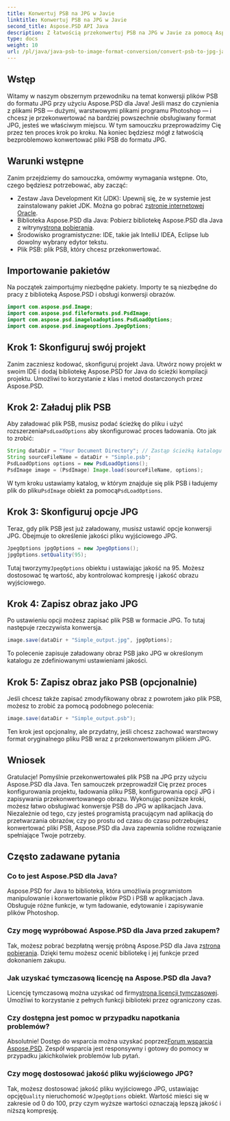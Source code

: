 ```yaml
---
title: Konwertuj PSB na JPG w Javie
linktitle: Konwertuj PSB na JPG w Javie
second_title: Aspose.PSD API Java
description: Z łatwością przekonwertuj PSB na JPG w Javie za pomocą Aspose.PSD. Postępuj zgodnie z naszym szczegółowym przewodnikiem dotyczącym bezproblemowej konwersji obrazów. Pobierz, wypróbuj i kup Aspose.PSD.
type: docs
weight: 10
url: /pl/java/java-psb-to-image-format-conversion/convert-psb-to-jpg-java/
---
```

## Wstęp
Witamy w naszym obszernym przewodniku na temat konwersji plików PSB do formatu JPG przy użyciu Aspose.PSD dla Java! Jeśli masz do czynienia z plikami PSB — dużymi, warstwowymi plikami programu Photoshop — i chcesz je przekonwertować na bardziej powszechnie obsługiwany format JPG, jesteś we właściwym miejscu. W tym samouczku przeprowadzimy Cię przez ten proces krok po kroku. Na koniec będziesz mógł z łatwością bezproblemowo konwertować pliki PSB do formatu JPG.
## Warunki wstępne
Zanim przejdziemy do samouczka, omówmy wymagania wstępne. Oto, czego będziesz potrzebować, aby zacząć:
-  Zestaw Java Development Kit (JDK): Upewnij się, że w systemie jest zainstalowany pakiet JDK. Można go pobrać z[stronie internetowej Oracle](https://www.oracle.com/java/technologies/javase-downloads.html).
-  Biblioteka Aspose.PSD dla Java: Pobierz bibliotekę Aspose.PSD dla Java z witryny[strona pobierania](https://releases.aspose.com/psd/java/).
- Środowisko programistyczne: IDE, takie jak IntelliJ IDEA, Eclipse lub dowolny wybrany edytor tekstu.
- Plik PSB: plik PSB, który chcesz przekonwertować.
## Importowanie pakietów
Na początek zaimportujmy niezbędne pakiety. Importy te są niezbędne do pracy z biblioteką Aspose.PSD i obsługi konwersji obrazów.
```java
import com.aspose.psd.Image;
import com.aspose.psd.fileformats.psd.PsdImage;
import com.aspose.psd.imageloadoptions.PsdLoadOptions;
import com.aspose.psd.imageoptions.JpegOptions;
```
## Krok 1: Skonfiguruj swój projekt
Zanim zaczniesz kodować, skonfiguruj projekt Java. Utwórz nowy projekt w swoim IDE i dodaj bibliotekę Aspose.PSD for Java do ścieżki kompilacji projektu. Umożliwi to korzystanie z klas i metod dostarczonych przez Aspose.PSD.
## Krok 2: Załaduj plik PSB
 Aby załadować plik PSB, musisz podać ścieżkę do pliku i użyć rozszerzenia`PsdLoadOptions` aby skonfigurować proces ładowania. Oto jak to zrobić:
```java
String dataDir = "Your Document Directory"; // Zastąp ścieżką katalogu
String sourceFileName = dataDir + "Simple.psb";
PsdLoadOptions options = new PsdLoadOptions();
PsdImage image = (PsdImage) Image.load(sourceFileName, options);
```
 W tym kroku ustawiamy katalog, w którym znajduje się plik PSB i ładujemy plik do pliku`PsdImage` obiekt za pomocą`PsdLoadOptions`.
## Krok 3: Skonfiguruj opcje JPG
Teraz, gdy plik PSB jest już załadowany, musisz ustawić opcje konwersji JPG. Obejmuje to określenie jakości pliku wyjściowego JPG.
```java
JpegOptions jpgOptions = new JpegOptions();
jpgOptions.setQuality(95);
```
Tutaj tworzymy`JpegOptions` obiektu i ustawiając jakość na 95. Możesz dostosować tę wartość, aby kontrolować kompresję i jakość obrazu wyjściowego.
## Krok 4: Zapisz obraz jako JPG
Po ustawieniu opcji możesz zapisać plik PSB w formacie JPG. To tutaj następuje rzeczywista konwersja.
```java
image.save(dataDir + "Simple_output.jpg", jpgOptions);
```
To polecenie zapisuje załadowany obraz PSB jako JPG w określonym katalogu ze zdefiniowanymi ustawieniami jakości.
## Krok 5: Zapisz obraz jako PSB (opcjonalnie)
Jeśli chcesz także zapisać zmodyfikowany obraz z powrotem jako plik PSB, możesz to zrobić za pomocą podobnego polecenia:
```java
image.save(dataDir + "Simple_output.psb");
```
Ten krok jest opcjonalny, ale przydatny, jeśli chcesz zachować warstwowy format oryginalnego pliku PSB wraz z przekonwertowanym plikiem JPG.
## Wniosek
Gratulacje! Pomyślnie przekonwertowałeś plik PSB na JPG przy użyciu Aspose.PSD dla Java. Ten samouczek przeprowadził Cię przez proces konfigurowania projektu, ładowania pliku PSB, konfigurowania opcji JPG i zapisywania przekonwertowanego obrazu. Wykonując poniższe kroki, możesz łatwo obsługiwać konwersje PSB do JPG w aplikacjach Java.
Niezależnie od tego, czy jesteś programistą pracującym nad aplikacją do przetwarzania obrazów, czy po prostu od czasu do czasu potrzebujesz konwertować pliki PSB, Aspose.PSD dla Java zapewnia solidne rozwiązanie spełniające Twoje potrzeby.
## Często zadawane pytania
### Co to jest Aspose.PSD dla Java?
Aspose.PSD for Java to biblioteka, która umożliwia programistom manipulowanie i konwertowanie plików PSD i PSB w aplikacjach Java. Obsługuje różne funkcje, w tym ładowanie, edytowanie i zapisywanie plików Photoshop.
### Czy mogę wypróbować Aspose.PSD dla Java przed zakupem?
 Tak, możesz pobrać bezpłatną wersję próbną Aspose.PSD dla Java z[strona pobierania](https://releases.aspose.com/). Dzięki temu możesz ocenić bibliotekę i jej funkcje przed dokonaniem zakupu.
### Jak uzyskać tymczasową licencję na Aspose.PSD dla Java?
 Licencję tymczasową można uzyskać od firmy[strona licencji tymczasowej](https://purchase.aspose.com/temporary-license/). Umożliwi to korzystanie z pełnych funkcji biblioteki przez ograniczony czas.
### Czy dostępna jest pomoc w przypadku napotkania problemów?
 Absolutnie! Dostęp do wsparcia można uzyskać poprzez[Forum wsparcia Aspose.PSD](https://forum.aspose.com/c/psd/34). Zespół wsparcia jest responsywny i gotowy do pomocy w przypadku jakichkolwiek problemów lub pytań.
### Czy mogę dostosować jakość pliku wyjściowego JPG?
 Tak, możesz dostosować jakość pliku wyjściowego JPG, ustawiając opcję`Quality` nieruchomość w`JpegOptions` obiekt. Wartość mieści się w zakresie od 0 do 100, przy czym wyższe wartości oznaczają lepszą jakość i niższą kompresję.